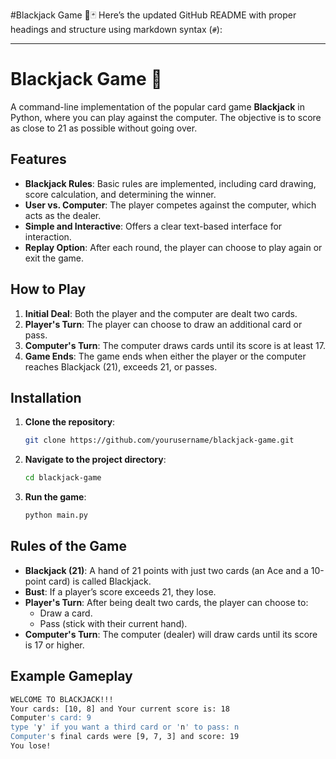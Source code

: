 #Blackjack Game 🎴🃏
Here’s the updated GitHub README with proper headings and structure using markdown syntax (`#`):

---

# Blackjack Game 🎲

A command-line implementation of the popular card game **Blackjack** in Python, where you can play against the computer. The objective is to score as close to 21 as possible without going over.

## Features

- **Blackjack Rules**: Basic rules are implemented, including card drawing, score calculation, and determining the winner.
- **User vs. Computer**: The player competes against the computer, which acts as the dealer.
- **Simple and Interactive**: Offers a clear text-based interface for interaction.
- **Replay Option**: After each round, the player can choose to play again or exit the game.

## How to Play

1. **Initial Deal**: Both the player and the computer are dealt two cards.
2. **Player's Turn**: The player can choose to draw an additional card or pass.
3. **Computer's Turn**: The computer draws cards until its score is at least 17.
4. **Game Ends**: The game ends when either the player or the computer reaches Blackjack (21), exceeds 21, or passes.

## Installation

1. **Clone the repository**:

    ```bash
    git clone https://github.com/yourusername/blackjack-game.git
    ```

2. **Navigate to the project directory**:

    ```bash
    cd blackjack-game
    ```

3. **Run the game**:

    ```bash
    python main.py
    ```

## Rules of the Game

- **Blackjack (21)**: A hand of 21 points with just two cards (an Ace and a 10-point card) is called Blackjack.
- **Bust**: If a player’s score exceeds 21, they lose.
- **Player's Turn**: After being dealt two cards, the player can choose to:
  - Draw a card.
  - Pass (stick with their current hand).
- **Computer's Turn**: The computer (dealer) will draw cards until its score is 17 or higher.

## Example Gameplay

```bash
WELCOME TO BLACKJACK!!!
Your cards: [10, 8] and Your current score is: 18
Computer's card: 9
type 'y' if you want a third card or 'n' to pass: n
Computer's final cards were [9, 7, 3] and score: 19
You lose!
